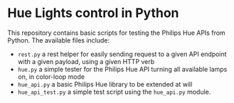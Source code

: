 # Hue Lights control in Python

This repository contains basic scripts for testing the Philips Hue APIs from Python. The available files include:

* `rest.py` a rest helper for easily sending request to a given API endpoint with a given payload, using a given HTTP verb
* `hue.py` a simple tester for the Philips Hue API turning all available lamps on, in color-loop mode
* `hue_api.py` a basic Philips Hue library to be extended at will
* `hue_api_test.py` a simple test script using the `hue_api.py` module.